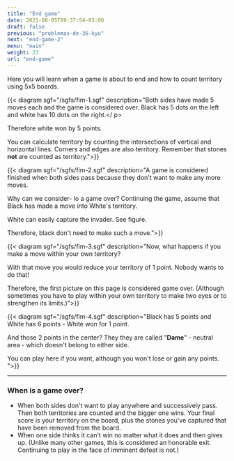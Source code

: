 ```yaml
---
title: "End game"
date: 2021-08-05T09:37:54-03:00
draft: false
previous: "problemas-de-36-kyu"
next: "end-game-2"
menu: "main"
weight: 23
url: "end-game"
---
```

Here you will learn when a game is about to end and how to count territory using 5x5 boards.



{{< diagram sgf="/sgfs/fim-1.sgf" description="Both sides have made 5 moves each and the game is considered over. Black has 5 dots on the left and white has 10 dots on the right.</ p><p>Therefore white won by 5 points.</p><p>You can calculate territory by counting the intersections of vertical and horizontal lines. Corners and edges are also territory. Remember that stones <strong>not </strong> are counted as territory.">}}

{{< diagram sgf="/sgfs/fim-2.sgf" description="A game is considered finished when both sides pass because they don't want to make any more moves.</p><p>Why can we consider- lo a game over? Continuing the game, assume that Black has made a move into White's territory.</p><p>White can easily capture the invader. See figure.</p><p>Therefore, black don't need to make such a move.">}}

{{< diagram sgf="/sgfs/fim-3.sgf" description="Now, what happens if you make a move within your own territory?</p><p>With that move you would reduce your territory of 1 point. Nobody wants to do that!</p><p>Therefore, the first picture on this page is considered game over. (Although sometimes you have to play within your own territory to make two eyes or to strengthen its limits.)">}}

{{< diagram sgf="/sgfs/fim-4.sgf" description="Black has 5 points and White has 6 points - White won for 1 point.</p><p>And those 2 points in the center? They they are called \"<strong>Dame</strong>\" - neutral area - which doesn't belong to either side.</p><p>You can play here if you want, although you won't lose or gain any points. ">}}

---

### When is a game over?

- When both sides don't want to play anywhere and successively pass. Then both territories are counted and the bigger one wins. Your final score is your territory on the board, plus the stones you've captured that have been removed from the board.
- When one side thinks it can't win no matter what it does and then gives up. (Unlike many other games, this is considered an honorable exit. Continuing to play in the face of imminent defeat is not.)